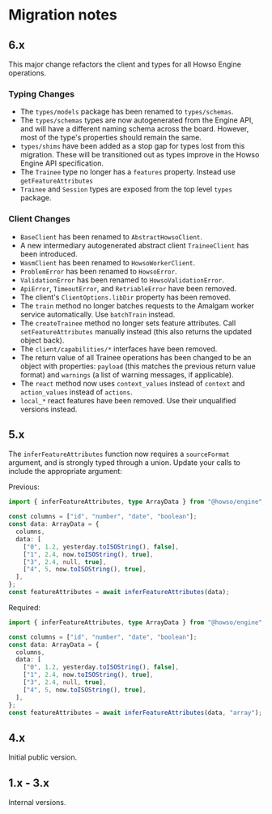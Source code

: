 # Migration notes

## 6.x

This major change refactors the client and types for all Howso Engine operations.

### Typing Changes

- The `types/models` package has been renamed to `types/schemas`.
- The `types/schemas` types are now autogenerated from the Engine API, and will have a different naming schema across
  the board. However, most of the type's properties should remain the same.
- `types/shims` have been added as a stop gap for types lost from this migration. These will be transitioned out as
  types improve in the Howso Engine API specification.
- The `Trainee` type no longer has a `features` property. Instead use `getFeatureAttributes`
- `Trainee` and `Session` types are exposed from the top level `types` package.

### Client Changes

- `BaseClient` has been renamed to `AbstractHowsoClient`.
- A new intermediary autogenerated abstract client `TraineeClient` has been introduced.
- `WasmClient` has been renamed to `HowsoWorkerClient`.
- `ProblemError` has been renamed to `HowsoError`.
- `ValidationError` has been renamed to `HowsoValidationError`.
- `ApiError`, `TimeoutError`, and `RetriableError` have been removed.
- The client's `ClientOptions.libDir` property has been removed.
- The `train` method no longer batches requests to the Amalgam worker service automatically. Use `batchTrain` instead.
- The `createTrainee` method no longer sets feature attributes. Call `setFeatureAttributes` manually instead
  (this also returns the updated object back).
- The `client/capabilities/*` interfaces have been removed.
- The return value of all Trainee operations has been changed to be an object with properties:
  `payload` (this matches the previous return value format) and `warnings` (a list of warning messages, if applicable).
- The `react` method now uses `context_values` instead of `context` and `action_values` instead of `actions`.
- `local_*` react features have been removed. Use their unqualified versions instead.

## 5.x

The `inferFeatureAttributes` function now requires a `sourceFormat` argument, and is strongly typed through a union.
Update your calls to include the appropriate argument:

Previous:

```ts
import { inferFeatureAttributes, type ArrayData } from "@howso/engine";

const columns = ["id", "number", "date", "boolean"];
const data: ArrayData = {
  columns,
  data: [
    ["0", 1.2, yesterday.toISOString(), false],
    ["1", 2.4, now.toISOString(), true],
    ["3", 2.4, null, true],
    ["4", 5, now.toISOString(), true],
  ],
};
const featureAttributes = await inferFeatureAttributes(data);
```

Required:

```ts
import { inferFeatureAttributes, type ArrayData } from "@howso/engine";

const columns = ["id", "number", "date", "boolean"];
const data: ArrayData = {
  columns,
  data: [
    ["0", 1.2, yesterday.toISOString(), false],
    ["1", 2.4, now.toISOString(), true],
    ["3", 2.4, null, true],
    ["4", 5, now.toISOString(), true],
  ],
};
const featureAttributes = await inferFeatureAttributes(data, "array");
```

## 4.x

Initial public version.

## 1.x - 3.x

Internal versions.
